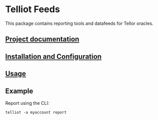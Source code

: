 # Telliot Feeds

This package contains reporting tools and datafeeds for Tellor oracles.

## [Project documentation](https://tellor-io.github.io/telliot-feeds/)

## [Installation and Configuration](https://tellor-io.github.io/telliot-feeds/getting-started/)

## [Usage](https://tellor-io.github.io/telliot-feeds/usage/)

## Example

Report using the CLI:
```
telliot -a myaccount report
```
